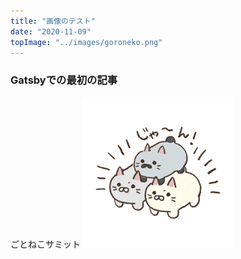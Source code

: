 ```yaml
---
title: "画像のテスト"
date: "2020-11-09"
topImage: "../images/goroneko.png"
---
```


### Gatsbyでの最初の記事

ごとねこサミット
![goronekotest](../images/goroneko.png)